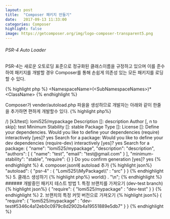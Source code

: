 ```yaml
---
layout: post
title:  "Composer 패키지 만들기"
date:   2017-09-13 11:33:00
categories: Composer
highlight: false
image: https://getcomposer.org/img/logo-composer-transparent5.png
---
```



###### PSR-4 Auto Loader

PSR-4는 새로운 오토로딩 표준으로 정규화된 클래스이름을 규정하고 있으며 이를 준수하여 패키지를 개발할 경우 Composer를 통해 손쉽게 의존성 있는 모든 패키지를 로딩할 수 있다.

{% highlight php %}
\<NamespaceName>(\<SubNamespaceNames>)*\<ClassName>
{% endhighlight %}

Composer가  vender/autoload.php 파을을 생성하므로 개발자는 아래와 같이 한줄을 추가하면 편하게 개발할수 있다.
{% highlight php%}
<?php
require 'vendor/autoload.php';
{% endhighlight %}


###### 패키지 프로젝트 만들기
1. 작업폴더 생성
{% highlight bash %}
mkdir mypackage
cd mypackage
{% endhighlight %}

2. 컴포저 init
{% highlight bash %}
composer init
{% endhighlight %}

3. Composer 설정
{% highlight bash %}
Welcome to the Composer config generator


This command will guide you through creating your composer.json config.

Package name (<vendor>/<name>) [k3/test]: lomi525/mypackage
Description []: description
Author [, n to skip]: test <test@gmail.com>
Minimum Stability []: stable
Package Type []:
License []:

Define your dependencies.

Would you like to define your dependencies (require) interactively [yes]? yes
Search for a package:
Would you like to define your dev dependencies (require-dev) interactively [yes]? yes
Search for a package:

{
    "name": "lomi525/mypackage",
    "description": "description",
    "authors": [
        {
            "name": "test",
            "email": "test@gmail.com"
        }
    ],
    "minimum-stability": "stable",
    "require": {}
}

Do you confirm generation [yes]? yes
{% endhighlight %}

4. composer.json에 autoload 추가
{% highlight json%}
"autoload": {
    "psr-4" : {
        "Lomi525\\MyPackage\\" : "src"
     }
}
{% endhighlight %}

5. 클래스 생성하기 
{% highlight php%}
<?php 
namespace Lomi525\MyPackage;
class Hello {
    public function world(){
        return 'Hello world';
    }
}
{% endhighlight %}


###### 패키지 사용하기
1. 내 프로젝트에 사용한 라이브러리 의존성을 기술합니다.
저장소에 등록하지 않았으면 의존성 패키지를 가져올수 없습니다.
{% highlight json%}
{
    "require": {   
        "lomi525/mypackage" : "~1.0.0"
    }      
}
{% endhighlight %}
OR
{% highlight bash %}
composer require lomi525/mypackage
{% endhighlight %}


2. 테스트 하기
{% highlight php%}
<?php
require 'vendor/autoload.php';
use \Lomi525\MyPackage\Hello;
 
$oHello = new Hello(); 
echo $oHello->world() . "\n";
{% endhighlight %}


###### 개발중인 패키지 테스트 방법
1. 특정 브랜치를 가져오기 (dev-test branch)
{% highlight json%}
{
    "require": {
        "lomi525/mypackage" : "dev-test"
    }
}
{% endhighlight %}
2. 브랜치의 특정 커밋 버전으로 가져오기
{% highlight json%}
{
    "require": {
        "lomi525/mypackage" : "dev-test#5346c4a12eb0c0979c8d2902b4a19551889e5db7"
    }
}
{% endhighlight %}